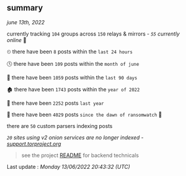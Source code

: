 
## summary
_june 13th, 2022_

currently tracking `104` groups across `150` relays & mirrors - _`55` currently online_ 📡

⏲ there have been `8` posts within the `last 24 hours`

🕓 there have been `109` posts within the `month of june`

📅 there have been `1059` posts within the `last 90 days`

🏚 there have been `1743` posts within the `year of 2022`

🚀 there have been `2252` posts `last year`

🦕 there have been `4029` posts `since the dawn of ransomwatch` 🐣

there are `50` custom parsers indexing posts

_`20` sites using v2 onion services are no longer indexed - [support.torproject.org](https://support.torproject.org/onionservices/v2-deprecation/)_

> see the project [README](https://github.com/jmousqueton/ransomwatch#readme) for backend technicals



Last update : _Monday 13/06/2022 20:43:32 (UTC)_

